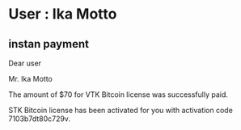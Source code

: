 User : Ika Motto
=============

instan payment
---------------------
Dear user

Mr. Ika Motto

The amount of $70 for VTK Bitcoin license was successfully paid.

STK Bitcoin license has been activated for you with activation code 7103b7dt80c729v.
